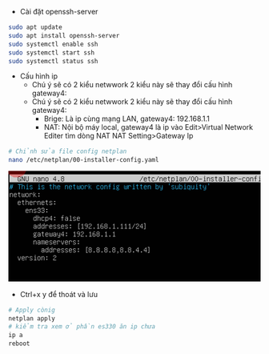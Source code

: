 - Cài đặt openssh-server

``` sh
sudo apt update
sudo apt install openssh-server
sudo systemctl enable ssh
sudo systemctl start ssh
sudo systemctl status ssh
```

- Cấu hình ip
  - Chú ý sẽ có 2 kiểu netwwork 2 kiểu này sẽ thay đổi cấu hình gateway4:
  - Chú ý sẽ có 2 kiểu netwwork 2 kiểu này sẽ thay đổi cấu hình gateway4:
    - Brige: Là ip cùng mạng LAN, gateway4: 192.168.1.1
    - NAT: Nội bộ máy local, gateway4 là ip vào Edit>Virtual Network Editer tìm dòng NAT NAT Setting>Gateway Ip

``` sh
# Chỉnh sửa file config netplan
nano /etc/netplan/00-installer-config.yaml
```

![Netplan](./netplan.png)

- Ctrl+x y để thoát và lưu

``` sh
# Apply cònig
netplan apply
# kiểm tra xem ở phần es330 ăn ip chưa
ip a
reboot
```
